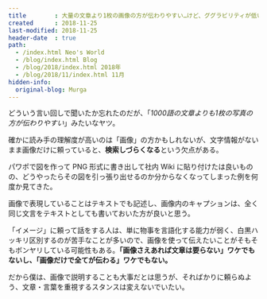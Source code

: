 ```yaml
---
title        : 大量の文章より1枚の画像の方が伝わりやすい…けど、ググラビリティが低い
created      : 2018-11-25
last-modified: 2018-11-25
header-date  : true
path:
  - /index.html Neo's World
  - /blog/index.html Blog
  - /blog/2018/index.html 2018年
  - /blog/2018/11/index.html 11月
hidden-info:
  original-blog: Murga
---
```


どういう言い回しで聞いたか忘れたのだが、「*1000語の文章よりも1枚の写真の方が伝わりやすい*」みたいなヤツ。

確かに読み手の理解度が高いのは「画像」の方かもしれないが、文字情報がないまま画像だけに頼っていると、**検索しづらくなる**という欠点がある。

パワポで図を作って PNG 形式に書き出して社内 Wiki に貼り付けたは良いものの、どうやったらその図を引っ張り出せるのか分からなくなってしまった例を何度か見てきた。

画像で表現していることはテキストでも記述し、画像内のキャプションは、全く同じ文言をテキストとしても書いておいた方が良いと思う。

「イメージ」に頼って話をする人は、単に物事を言語化する能力が弱く、白黒ハッキリ区別するのが苦手なことが多いので、画像を使って伝えたいことがそもそもボンヤリしている可能性もある。**「画像さえあれば文章は要らない」ワケでもないし、「画像だけで全てが伝わる」ワケでもない。**

だから僕は、画像で説明することも大事だとは思うが、そればかりに頼らぬよう、文章・言葉を重視するスタンスは変えないでいたい。
